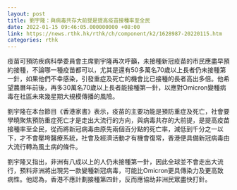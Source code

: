 ```yaml
---
layout: post
title: 劉宇隆：與病毒共存大前提是提高疫苗接種率至全民
date: 2022-01-15 09:46:05.000000000 +08:00
link: https://news.rthk.hk/rthk/ch/component/k2/1628987-20220115.htm
categories: rthk
---
```


疫苗可預防疾病科學委員會主席劉宇隆再次呼籲，未接種新冠疫苗的市民應盡早預約接種，不論哪一種疫苗都可以，尤其是還有50多萬名70歲以上長者仍未接種第一針，如果他們不幸感染，引發重症及死亡的機會比已接種的長者高出多倍。他希望農曆年前後，再多30萬名70歲以上長者能接種第一針，以應對Omicron變種病毒在社區未來幾星期大規模傳播的風險。

劉宇隆在本台節目《香港家書》表示，疫苗的主要功能是預防重症及死亡，社會要學曉聚焦預防重症死亡才是走出大流行的方向，與病毒共存的大前提，是提高疫苗接種率至全民，從而將新冠病毒由原先兩個百分點的死亡率，減低到千分之一以下，才不會壓垮醫療系統，社會及經濟活動才有機會復常，香港便具備新冠病毒由大流行轉為風土病的條件。

劉宇隆又指出，非洲有八成以上的人仍未接種第一針，因此全球並不會走出大流行，預料非洲將出現另一款變種新冠病毒，可能比Omicron更具傳染力及更高致病性。他認為，香港不應計劃接種第四針，反而應協助非洲民眾盡快打針。
